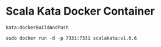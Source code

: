 # Scala Kata Docker Container

`kata:dockerBuildAndPush`

`sudo docker run -d -p 7331:7331 scalakata:v1.0.6`